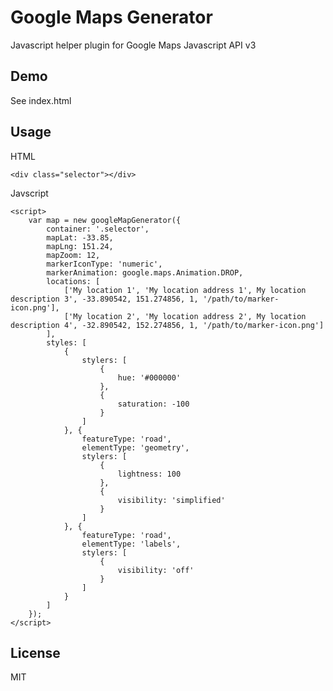 Google Maps Generator
=====================

Javascript helper plugin for Google Maps Javascript API v3

Demo
--------------

See index.html

Usage
--------------

HTML

    <div class="selector"></div>

Javscript

    <script>
        var map = new googleMapGenerator({
            container: '.selector',
            mapLat: -33.85, 
            mapLng: 151.24,
            mapZoom: 12,
            markerIconType: 'numeric',
            markerAnimation: google.maps.Animation.DROP,
            locations: [
                ['My location 1', 'My location address 1', My location description 3', -33.890542, 151.274856, 1, '/path/to/marker-icon.png'],
                ['My location 2', 'My location address 2', My location description 4', -32.890542, 152.274856, 1, '/path/to/marker-icon.png']
            ],
            styles: [
                {
                    stylers: [
                        {
                            hue: '#000000'
                        },
                        {
                            saturation: -100
                        }
                    ]
                }, {
                    featureType: 'road',
                    elementType: 'geometry',
                    stylers: [
                        {
                            lightness: 100
                        },
                        {
                            visibility: 'simplified'
                        }
                    ]
                }, {
                    featureType: 'road',
                    elementType: 'labels',
                    stylers: [
                        {
                            visibility: 'off'
                        }
                    ]
                }
            ]
        });
    </script>

License
----

MIT